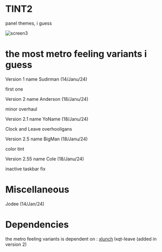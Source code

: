# TINT2 
panel themes, i guess

![screen3](https://github.com/RQD85/tapedots/assets/94619635/597e3427-aedb-4828-b34f-3d24471e2841)

# the most metro feeling variants i guess
Version 1 name Sudirman (14/Janu/24) 

first one

Version 2 name Anderson (18/Janu/24)

minor overhaul

Version 2.1 name YoName (18/Janu/24)

Clock and Leave overhooligans

Version 2.5 name BigMan (18/Janu/24)

color tint

Version 2.55 name Cole (18/Janu/24)

inactive taskbar fix


# Miscellaneous

Jodee (14/Jan/24)

# Dependencies
the metro feeling variants is dependent on :
[xlunch](https://github.com/Tomas-M/xlunch) lxqt-leave (added in version 2)


